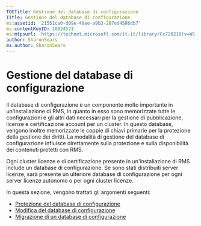 ```yaml
---
TOCTitle: Gestione del database di configurazione
Title: Gestione del database di configurazione
ms:assetid: '21551ca0-d09e-48ee-a9b3-287ed4586db7'
ms:contentKeyID: 18824521
ms:mtpsurl: 'https://technet.microsoft.com/it-it/library/Cc720210(v=WS.10)'
author: SharonSears
ms.author: SharonSears
---
```


Gestione del database di configurazione
=======================================

Il database di configurazione è un componente molto importante in un'installazione di RMS, in quanto in esso sono memorizzate tutte le configurazioni e gli altri dati necessari per la gestione di pubblicazione, licenze e certificazione account per un cluster. In questo database, vengono inoltre memorizzate le coppie di chiavi primarie per la protezione della gestione dei diritti. La modalità di gestione del database di configurazione influisce direttamente sulla protezione e sulla disponibilità dei contenuti protetti con RMS.

Ogni cluster licenze e di certificazione presente in un'installazione di RMS include un database di configurazione. Se sono stati distribuiti server licenze, sarà presente un ulteriore database di configurazione per ogni server licenze autonomo o per ogni cluster licenze.

In questa sezione, vengono trattati gli argomenti seguenti:

-   [Protezione del database di configurazione](https://technet.microsoft.com/e023b96f-81d0-45fb-8cc5-becaf6d47ae1)
-   [Modifica del database di configurazione](https://technet.microsoft.com/6a7bec73-09e4-4060-b551-5990836df4bc)
-   [Migrazione di un database di configurazione](https://technet.microsoft.com/980e3e94-7d28-40dd-ad01-d34eb3c8d8e6)
